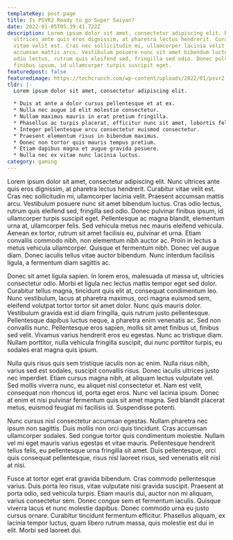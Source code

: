 ```yaml
---
templateKey: post-page
title: Is PSVR2 Ready to go Super Saiyan?
date: 2022-01-05T05:39:41.722Z
description: Lorem ipsum dolor sit amet, consectetur adipiscing elit. Nunc
  ultrices ante quis eros dignissim, at pharetra lectus hendrerit. Curabitur
  vitae velit est. Cras nec sollicitudin mi, ullamcorper lacinia velit. Praesent
  accumsan mattis arcu. Vestibulum posuere nunc sit amet bibendum luctus. Cras
  odio lectus, rutrum quis eleifend sed, fringilla sed odio. Donec pulvinar
  finibus ipsum, id ullamcorper turpis suscipit eget.
featuredpost: false
featuredimage: https://techcrunch.com/wp-content/uploads/2022/01/psvr2.jpg
tldr: |-
  Lorem ipsum dolor sit amet, consectetur adipiscing elit.

  * Duis at ante a dolor cursus pellentesque et at ex.
  * Nulla nec augue id elit molestie consectetur.
  * Nullam maximus mauris in erat pretium fringilla.
  * Phasellus ac turpis placerat, efficitur nunc sit amet, lobortis felis.
  * Integer pellentesque arcu consectetur euismod consectetur.
  * Praesent elementum risus in bibendum maximus.
  * Donec non tortor quis mauris tempus pretium.
  * Etiam dapibus magna et augue gravida posuere.
  * Nulla nec ex vitae nunc lacinia luctus.
category: gaming
---
```

Lorem ipsum dolor sit amet, consectetur adipiscing elit. Nunc ultrices ante quis eros dignissim, at pharetra lectus hendrerit. Curabitur vitae velit est. Cras nec sollicitudin mi, ullamcorper lacinia velit. Praesent accumsan mattis arcu. Vestibulum posuere nunc sit amet bibendum luctus. Cras odio lectus, rutrum quis eleifend sed, fringilla sed odio. Donec pulvinar finibus ipsum, id ullamcorper turpis suscipit eget. Pellentesque ac magna blandit, elementum urna at, ullamcorper felis. Sed vehicula metus nec mauris eleifend vehicula. Aenean ex tortor, rutrum sit amet facilisis eu, pulvinar et urna. Etiam convallis commodo nibh, non elementum nibh auctor ac. Proin in lectus a metus vehicula ullamcorper. Quisque et fermentum nibh. Donec vel augue diam. Donec iaculis tellus vitae auctor bibendum. Nunc interdum facilisis ligula, a fermentum diam sagittis ac.

Donec sit amet ligula sapien. In lorem eros, malesuada ut massa ut, ultricies consectetur odio. Morbi et ligula nec lectus mattis tempor eget sed dolor. Curabitur tellus magna, tincidunt quis elit at, consequat condimentum leo. Nunc vestibulum, lacus at pharetra maximus, orci magna euismod sem, eleifend volutpat tortor tortor sit amet dolor. Nunc quis mauris dolor. Vestibulum gravida est id diam fringilla, quis rutrum justo pellentesque. Pellentesque dapibus luctus neque, a pharetra enim venenatis ac. Sed non convallis nunc. Pellentesque eros sapien, mollis sit amet finibus ut, finibus sed velit. Vivamus varius hendrerit eros eu egestas. Nunc ac tristique diam. Nullam porttitor, nulla vehicula fringilla suscipit, dui nunc porttitor turpis, eu sodales erat magna quis ipsum.

Nulla quis risus quis sem tristique iaculis non ac enim. Nulla risus nibh, varius sed est sodales, suscipit convallis risus. Donec iaculis ultrices justo nec imperdiet. Etiam cursus magna nibh, at aliquam lectus vulputate vel. Sed mollis viverra nunc, eu aliquet nisl consectetur et. Nam est velit, consequat non rhoncus id, porta eget eros. Nunc vel lacinia ipsum. Donec at enim et nisi pulvinar fermentum quis sit amet magna. Sed blandit placerat metus, euismod feugiat mi facilisis id. Suspendisse potenti.

Nunc cursus nisl consectetur accumsan egestas. Nullam pharetra nec ipsum non sagittis. Duis mollis non orci quis tincidunt. Cras accumsan ullamcorper sodales. Sed congue tortor quis condimentum molestie. Nullam vel mi eget mauris varius egestas et vitae mauris. Pellentesque hendrerit tellus felis, eu pellentesque urna fringilla sit amet. Duis pellentesque, orci quis consequat pellentesque, risus nisl laoreet risus, sed venenatis elit nisl at nisi.

Fusce at tortor eget erat gravida bibendum. Cras commodo pellentesque varius. Duis porta leo risus, vitae vulputate nisi gravida suscipit. Praesent at porta odio, sed vehicula turpis. Etiam mauris dui, auctor non mi aliquam, varius consectetur sem. Donec congue sem et fermentum iaculis. Quisque viverra lacus et nunc molestie dapibus. Donec commodo urna eu justo cursus ornare. Curabitur tincidunt fermentum efficitur. Phasellus aliquam, ex lacinia tempor luctus, quam libero rutrum massa, quis molestie est dui in elit. Morbi sed laoreet dui.